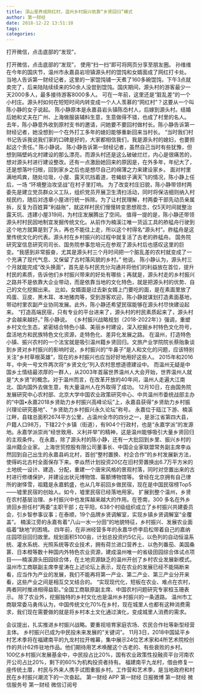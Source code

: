 ```yaml
---
title: 深山里养成网红村，温州乡村振兴依靠“乡贤回归”模式
author: 第一财经
date: 2018-12-22 13:51:10
tags: 
categories: 
---
```

打开微信，点击底部的“发现”，
<!-- more -->
打开微信，点击底部的“发现”，
使用“扫一扫”即可将网页分享至朋友圈。
孙维维
在今年的国庆节，温州市永嘉县岩坦镇源头村的馄饨和女婿面成了网红打卡处。
当地人告诉第一财经记者，这里的一家馄饨铺一天煮了160多碗馄饨，下午3点就卖完了，后来陆陆续续来的50余人没尝到馄饨。国庆期间，源头村的游客最少一天2000多人，最多接待游客8000多人。
可在一年前，这里还是“脏乱差”的一个小村庄。源头村如何在短短时间内转变成一个人人羡慕的“网红村”？这要从一个叫陈小静的女子说起。
陈小静原本是永嘉县岩头镇陈岙村人，后嫁到源头村。结婚后她和丈夫在广州、上海做服装辅料生意，生意做得不错，也成了村里的名人。
去年，陈小静意外收到原村支书的邀请，问她要不要回村做村长。陈小静告诉第一财经记者，她没想到一个在外打工多年的媳妇能够重新回来当村长。
“当时我们村书记告诉我说我们家的口碑是好的，大家都相信我们，我是源头村的媳妇，也要担起这个责任。” 陈小静说。
陈小静告诉第一财经记者，虽然自己当时有些犹豫，但想到隔壁屿北村建设的那么漂亮，而源头村还是这么破破烂烂，内心是很痛苦的，想对源头村进行建设整改。还有一点激励她回来的原因是，在外多年，年纪大了，还是想落叶归根，回到家乡之后也是想尽自己的绵薄之力来建设家乡。
面对村里满地鸡粪，随处垃圾，小屋、露天坑挡着道，苍蝇蚊子满天飞的情况，陈小静上任后，一场 “环境整治攻坚战”在村子里打响。
为了改变村庄旧貌，陈小静带领村两委先是建立党员群众义工队，组织党员开展卫生清扫活动，同时将保洁细则纳入村规民约，随后对违章小屋进行统一拆除。为了让村民理解，村两委干部先动员亲属拆，反复为百姓算“利益账”，就这样村民们慢慢转变思想观念，仅5天时间就整治露天坑、违建小屋319间，为村庄发展腾出了空间。
值得一提的是，陈小静还带领源头村村民因地制宜发掘传统文化。从前作为楠溪江唯一货运工具的舴艋舟行驶到这个地方就算是到了头，再也不能往上走，所以这个村得名“源头村”。舴艋舟是这里传统文化的代表。源头村在乡村振兴的过程中就复活了古老的舴艋舟。
国务院研究室信息研究司司长、国务院参事忽培元在参观了源头村后也感叹这里的巨变。“我感到非常振奋，尤其是源头村三个月时间把一个脏乱差的农村就变成了一个充满了现代气息、又保留了古村落风貌的乡村。” 他说。
陈小静认为，源头村三个月就能完成“改头换面”，首先是与村民充分沟通并将他们的利益放在首位，提升村民的素质，告诉他们乡村振兴带来的好处有哪些；再就是，源头村走的乡村振兴之路并不是依靠大企业带动，而是依靠当地的文化特色，就是把源头村的优势、自己的文化挖掘出来。
比如，女婿面是过去新女婿上门要吃的面，是在素面里放了鸡蛋、豆皮、黑木耳、本地猪肉等，受到游客欢迎，陈小静就谋划打造素面基地，带动村里农副产业协同发展。此外，陈小静还希望民宿能够在源头村尽快建设起来。
“打造高端民宿，只有专业的平台进来了，源头村的村民素质起来了，源头村才会越来越好。” 陈小静说。
《乡村振兴战略规划（2018-2022年）》强调，重塑乡村文化生态，紧密结合特色小镇、美丽乡村建设，深入挖掘乡村特色文化符号，盘活地方和民族特色文化资源，走特色化、差异化发展之路。
在温州，打造特色小镇、振兴农村的一个法宝就是吸引温州籍乡贤回归。文旅产业学院院长蔡贻象谈到乡贤对乡村振兴的影响时说，乡村振兴的“牛鼻子”是人和文化的问题，应该特别关注“乡村草根英雄”，现在的乡村振兴也应当好好地用好这些人。
2015年和2016年，中央一号文件两次将“乡贤文化”列入农村思想道德建设中。
而温州无疑是中国乡土情结最浓厚的一群人，从2003年首届世界温州人大会开始，世界温州人就是“大乡贤”的概念。对于温州而言，在改革开放的40年间，温州人走遍大江南北、国内国外去做生意，有大量温州人在外取得了成功。
12月10日，在由国务院发展研究中心农村部、北京大学中国农业政策研究中心、中共温州市委统战部主办的“中国•永嘉2018乡贤助力乡村振兴高峰论坛”上，永嘉县获得“乡贤助力乡村振兴理论研究基地”、“乡贤助力乡村振兴永久论坛”称号。
永嘉位于瓯江下游、楠溪江畔，县辖总面积2674平方公里，占温州全市的四分之一，是浙江省第四大县，户籍人口98万，下辖22个乡镇（街道），有904个行政村，也是“永嘉学派”的发源地。永嘉学派崇尚“经世致用、义利并举”的精神，这是温州能够吸引大量乡贤回归的主观条件。
在永嘉，除了源头村的陈小静，还有一大批回到乡里、振兴乡村的温州籍企业家。
上海世贸控股有限公司董事长、中国企业家联盟常务副主席李焱然回到自己出生的永嘉县屿北村，首创“整村置换、村企合作”的乡村发展新方法，使得屿北古村全面保存下来。李焱然计划投资20亿在旧村旁置换出6.7万平方米的土地统一设计、建造、分配，重建一个唐宋风格的景观村落，同时对空置出来的古村进行修缮保护，并建设出状元博物馆、匾额博物馆等。
曾经在北京拥有自己律所的谢怿雪，祖籍是永嘉鹤盛，也从几年前回乡做民宿，现在是中国民宿榜Top5——墟里民宿的创始人。如今，墟里民宿已经落地用家。
扩展到整个温州，乡贤在农村基层治理、乡村振兴中也发挥越来越大的作用。在苍南，300 多名在外乡贤回乡担任村“两委”主职干部；在平阳，638个村级组织成立了乡村振兴共建委员会，引乡智参事议事；在泰顺，19个品牌乡贤调解室，实现乡镇乡贤调解室“全覆盖”。
楠溪江旁的永嘉有着“八山一水一分田”的地貌特征，乡村振兴、发展农业面临着“缺地”的困境。
四年前，在非洲经营多年的永嘉华侨李启松带着自己的嘉纳庄园项目回归故里。规划面积5100亩，计划总投资约5亿元，以色列的自动恒温系统、灌水系统、光照系统等农业技术，拥有荷兰进口营养土、以色列番茄、美国桑葚、日本橙等数十种国内外特色农业资源，建成温州唯一的省级田园综合体试点项目——楠溪源头田园综合体，在土地资源缺乏的温州开创了乡村农业发展新模式。
温州市工商联副主席李星涛在上述论坛上表示，现在农业的发展已经不能隔断来看，应当作为产业的发展，我们不能再将第一产业、第二产业、第三产业分开来看，这些产业之间是相互交叉结合的。
“实现现代化，短板在农业、难点在农村，两者同时推进相得益彰。”全国工商联原副主席、中国农村问题研究专家桓玉珊表示。
除了农业外，挖掘独特的乡村文化也是温州乡村振兴的一条道路。
温州市工商联常委马勇伟认为，中国传统文化70%在乡村，现在城里人也都有这种消费需求，我们现在需要做的就是将乡村本土文化通过演化，变成城里人消费的需求。
 
 
会议提出，扎实推进乡村振兴战略。要重视培育家庭农场、农民合作社等新型经营主体。
乡村振兴已成为中民投未来发展的“关键词”。
11月3日，2018中国延平乡村艺术季将在福建南平的九龙村拉开帷幕，集中展示24位艺术家和4所艺术院校创作的共计62件驻地作品。他们期待用艺术唤醒这个古老的、有些衰败的乡村。
100亿乡村振兴发展基金中，中民投占比20%，国有农业政策性投融资平台河南农开公司占比20%，剩下的60%为机构投资者持有。
福建南平九龙村，借由修复一座传统土厝，村民与外来人携手试图重振乡村。工作营和艺术季，是当地政府和村民在乡村振兴潮流下的一次奋起。
第一财经
APP
第一财经
日报微博
第一财经
微信服务号
第一财经
微信订阅号
